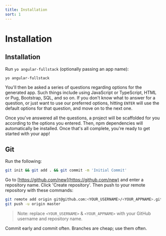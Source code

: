 ```yaml
---
title: Installation
sort: 1
---
```


# Installation

## Installation

Run `yo angular-fullstack` \(optionally passing an app name\):

```bash
yo angular-fullstack
```

You'll then be asked a series of questions regarding options for the generated app. Such things include using JavaScript or TypeScript, HTML or Pug, Bootstrap, SQL, and so on. If you don't know what to answer for a question, or just want to use our preferred options, hitting `ENTER` will use the default options for that question, and move on to the next one.

Once you've answered all the questions, a project will be scaffolded for you according to the options you entered. Then, npm dependencies will automatically be installed. Once that's all complete, you're ready to get started with your app!

## Git

Run the following:

```bash
git init && git add . && git commit -m 'Initial Commit'
```

Go to [https://github.com/new](https://github.com/new) and enter a repository name. Click 'Create repository'. Then push to your remote repository with these commands:

```bash
git remote add origin git@github.com:<YOUR_USERNAME>/<YOUR_APPNAME>.git
git push -u origin master
```

> Note: replace `<YOUR_USERNAME>` & `<YOUR_APPNAME>` with your GitHub username and repository name.

Commit early and commit often. Branches are cheap; use them often.

